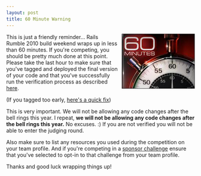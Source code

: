 ```yaml
---
layout: post
title: 60 Minute Warning
---
```


<img src="/images/2010/10/60-minutes.jpg" style="float: right; margin: 0 0 10px 10px"/>

This is just a friendly reminder... Rails Rumble 2010 build weekend wraps up
in less than 60 minutes. If you're competing, you should be
pretty much done at this point. Please take the last hour to make sure that
you've tagged and deployed the final version of your code and that you've
successfully run the verification process as described
<a href="http://blog.railsrumble.com/blog/2010/10/16/02-were-halfway-there">here</a>.

(If you tagged too early, <a href="http://gist.github.com/631414">here's a
quick fix</a>)

This is very important. We will not be allowing any code changes after the
bell rings this year. I repeat, <strong>we will not be allowing any code changes after
the bell rings this year.</strong> No excuses. :)  If you are not verified you will not
be able to enter the judging round.

Also make sure to list any resources you used during the competition on your
team profile. And if you're competing in a <a href="/challenges">sponsor
challenge</a> ensure that you've selected to opt-in to that challenge from
your team profile.

Thanks and good luck wrapping things up!
